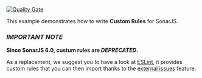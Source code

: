 [![Quality Gate](https://sonarcloud.io/api/project_badges/measure?project=org.sonarsource.samples%3Ajavascript-custom-rules&metric=alert_status)](https://sonarcloud.io/dashboard?id=org.sonarsource.samples%3Ajavascript-custom-rules)

This example demonstrates how to write **Custom Rules** for SonarJS.

### **_IMPORTANT NOTE_**
**Since SonarJS 6.0, custum rules are _DEPRECATED_.**

As a replacement, we suggest you to have a look at [ESLint](https://eslint.org/docs/developer-guide/), it provides custom rules that you can then import thanks to the [external issues](https://docs.sonarqube.org/latest/analysis/external-issues/) feature.

